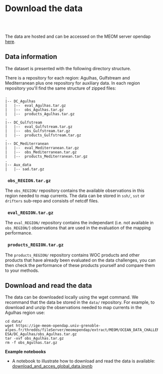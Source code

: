 # Download the data

<br> 

<br>  

The data are hosted and can be accessed on the MEOM server opendap [here](https://ige-meom-opendap.univ-grenoble-alpes.fr/thredds/catalog/meomopendap/extract/MEOM/OCEAN_DATA_CHALLENGES/2024_DC_WOC-ESA/catalog.html). 

## Data information

The dataset is presented with the following directory structure. 

There is a repository for each region: Agulhas, Gulfstream and Mediterranean plus one repository for auxiliary data. In each region repository you'll find the same structure of zipped files: 

```
.
|-- DC_Agulhas 
|   |--  eval_Agulhas.tar.gz  
|   |--  obs_Agulhas.tar.gz 
|   |--  products_Agulhas.tar.gz  
.
|-- DC_Gulfstream 
|   |--  eval_Gulfstream.tar.gz  
|   |--  obs_Gulfstream.tar.gz 
|   |--  products_Gulfstream.tar.gz  
.
|-- DC_Mediterranean
|   |--  eval_Mediterranean.tar.gz  
|   |--  obs_Mediterranean.tar.gz 
|   |--  products_Mediterranean.tar.gz  
.
|-- Aux_data  
|   |-- sad.tar.gz  
```



### ``` obs_REGION.tar.gz```

The ```obs_REGION/``` repository contains the available observations in this region needed to map currents. The data can be stored in ```ssh/```, ```sst``` or ```drifters``` sub-repo and consists of netcdf files.  

### ``` eval_REGION.tar.gz```

The ```eval_REGION/``` repository contains the independant (i.e. not available in ```obs_REGION/```) observations that are used in the evaluation of the mapping performance.  

### ``` products_REGION.tar.gz```

The ```products_REGION/``` repository contains WOC products and other products that have already been evaluated on the data challenges, you can then check the performance of these products yourself and compare them to your methods. 
 


## Download and read the data

The data can be downloaded locally using the wget command. We recommand that the data be stored in the `data/` repository. 
For example, to download and unzip the observations needed to map currents in the Agulhas region use:


```
cd data/
wget https://ige-meom-opendap.univ-grenoble-alpes.fr/thredds/fileServer/meomopendap/extract/MEOM/OCEAN_DATA_CHALLENGES/2024_DC_WOC-ESA/DC_Agulhas/obs_Agulhas.tar.gz 
tar -xvf obs_Agulhas.tar.gz  
rm -f obs_Agulhas.tar.gz
```

**Example notebooks**


- A notebook to illustrate how to download and read the data is available: [download_and_acces_global_data.ipynb](../gallery/download_and_acces_global_data.ipynb)
 
